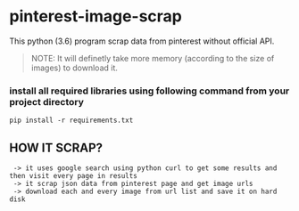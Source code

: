 # pinterest-image-scrap
This python (3.6) program scrap data from pinterest without official API.

>NOTE: It will definetly take more memory (according to the size of images) to download it.

### install all required libraries using following command from your project directory     
``` pip install -r requirements.txt ```

## HOW IT SCRAP?
```
 -> it uses google search using python curl to get some results and then visit every page in results
 -> it scrap json data from pinterest page and get image urls
 -> download each and every image from url list and save it on hard disk
 
 ```
